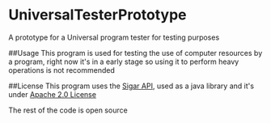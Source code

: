 # UniversalTesterPrototype
A prototype for a Universal program tester for testing purposes

##Usage
This program is used for testing the use of computer resources by a program, right now it's in a early stage so using it to perform heavy operations is not recommended

##License
This program uses the [Sigar API](https://github.com/hyperic/sigar), used as a java library and it's under [Apache 2.0 License](http://www.apache.org/licenses/LICENSE-2.0)

The rest of the code is open source
